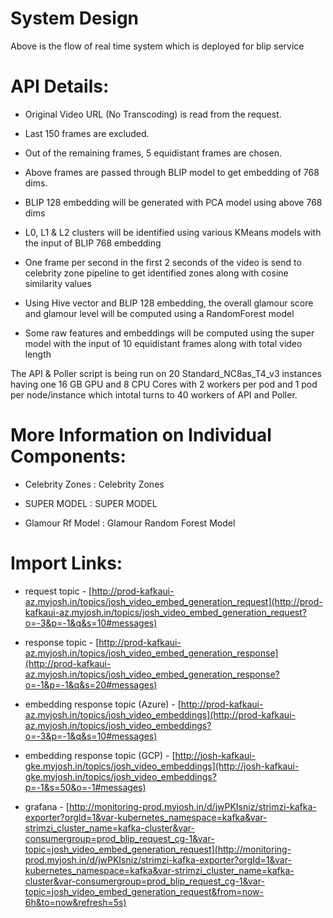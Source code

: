 # System Design

Above is the flow of real time system which is deployed for blip service

# API Details:

- Original Video URL (No Transcoding) is read from the request.

- Last 150 frames are excluded.

- Out of the remaining frames, 5 equidistant frames are chosen.

- Above frames are passed through BLIP model to get embedding of 768
  dims.

- BLIP 128 embedding will be generated with PCA model using above 768
  dims

- L0, L1 & L2 clusters will be identified using various KMeans models
  with the input of BLIP 768 embedding

- One frame per second in the first 2 seconds of the video is send to
  celebrity zone pipeline to get identified zones along with cosine
  similarity values

- Using Hive vector and BLIP 128 embedding, the overall glamour score
  and glamour level will be computed using a RandomForest model

- Some raw features and embeddings will be computed using the super
  model with the input of 10 equidistant frames along with total video
  length

The API & Poller script is being run on 20 Standard_NC8as_T4_v3
instances having one 16 GB GPU and 8 CPU Cores with 2 workers per pod
and 1 pod per node/instance which intotal turns to 40 workers of API and
Poller.

# More Information on Individual Components:

- Celebrity Zones : Celebrity Zones

- SUPER MODEL : SUPER MODEL

- Glamour Rf Model : Glamour Random Forest Model

# Import Links:

- request topic -
  [http://prod-kafkaui-az.myjosh.in/topics/josh_video_embed_generation_request](http://prod-kafkaui-az.myjosh.in/topics/josh_video_embed_generation_request?o=-3&p=-1&q&s=10#messages)

- response topic -
  [http://prod-kafkaui-az.myjosh.in/topics/josh_video_embed_generation_response](http://prod-kafkaui-az.myjosh.in/topics/josh_video_embed_generation_response?o=-1&p=-1&q&s=20#messages)

- embedding response topic (Azure) -
  [http://prod-kafkaui-az.myjosh.in/topics/josh_video_embeddings](http://prod-kafkaui-az.myjosh.in/topics/josh_video_embeddings?o=-3&p=-1&q&s=10#messages)

- embedding response topic (GCP) -
  [http://josh-kafkaui-gke.myjosh.in/topics/josh_video_embeddings](http://josh-kafkaui-gke.myjosh.in/topics/josh_video_embeddings?p=-1&s=50&o=-1#messages)

- grafana -
  [http://monitoring-prod.myjosh.in/d/jwPKIsniz/strimzi-kafka-exporter?orgId=1&var-kubernetes_namespace=kafka&var-strimzi_cluster_name=kafka-cluster&var-consumergroup=prod_blip_request_cg-1&var-topic=josh_video_embed_generation_request](http://monitoring-prod.myjosh.in/d/jwPKIsniz/strimzi-kafka-exporter?orgId=1&var-kubernetes_namespace=kafka&var-strimzi_cluster_name=kafka-cluster&var-consumergroup=prod_blip_request_cg-1&var-topic=josh_video_embed_generation_request&from=now-6h&to=now&refresh=5s)
